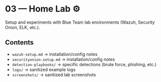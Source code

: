 # 03 — Home Lab ⚙️

Setup and experiments with Blue Team lab environments (Wazuh, Security Onion, ELK, etc.).

## Contents
- `wazuh-setup.md` → installation/config notes
- `securityonion-setup.md` → installation/config notes
- `detection-playbooks/` → specific detections (brute force, phishing, etc.)
- `logs/` → sanitized example logs
- `screenshots/` → sanitized lab screenshots
